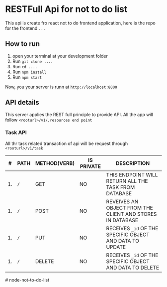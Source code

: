 # RESTFull Api for not to do list

This api is create fro react not to do frontend application, here is the repo for the frontend `...`

## How to run

1. open your terminal at your development folder
2. Run `git clone ....`
3. Run `cd ....`
4. Run `npm install`
5. Run `npm start`

Now, you your server is runn at `http://localhost:8000`

## API details

This server applies the REST full principle to provide API.
All the app will follow `<rooturl>/v1/,resources end point`

### Task API

All thr task related transaction of api will be request through `<rooturl>/v1/task`

| #   | PATH | METHOD(VERB) | IS PRIVATE | DESCRIPTION                                               |
| --- | ---- | ------------ | ---------- | --------------------------------------------------------- |
| 1.  | `/`  | GET          | NO         | THIS ENDPOINT WILL RETURN ALL THE TASK FROM DATABASE      |
| 1.  | `/`  | POST         | NO         | REVEIVES AN OBJECT FROM THE CLIENT AND STORES IN DATABASE |
| 1.  | `/`  | PUT          | NO         | RECEIVES `_id` OF THE SPECIFIC OBJECT AND DATA TO UPDATE  |
| 1.  | `/`  | DELETE       | NO         | RECEIVES `_id` OF THE SPECIFIC OBJECT AND DATA TO DELETE  |
#   n o d e - n o t - t o - d o - l i s t  
 